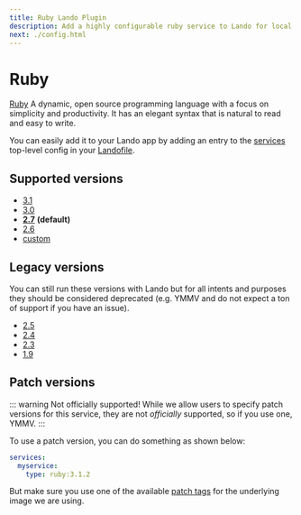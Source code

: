 ```yaml
---
title: Ruby Lando Plugin
description: Add a highly configurable ruby service to Lando for local development with all the power of Docker and Docker Compose.
next: ./config.html
---
```


# Ruby

[Ruby](https://www.ruby-lang.org/en/) A dynamic, open source programming language with a focus on simplicity and productivity. It has an elegant syntax that is natural to read and easy to write.

You can easily add it to your Lando app by adding an entry to the [services](https://docs.lando.dev/core/v3/lando-service.html) top-level config in your [Landofile](https://docs.lando.dev/core/v3).

## Supported versions

*   [3.1](https://hub.docker.com/r/_/ruby/)
*   [3.0](https://hub.docker.com/r/_/ruby/)
*   **[2.7](https://hub.docker.com/r/_/ruby/)** **(default)**
*   [2.6](https://hub.docker.com/r/_/ruby/)
*   [custom](https://docs.lando.dev/core/v3/lando-service.html#overrides)

## Legacy versions

You can still run these versions with Lando but for all intents and purposes they should be considered deprecated (e.g. YMMV and do not expect a ton of support if you have an issue).

*   [2.5](https://hub.docker.com/r/_/ruby/)
*   [2.4](https://hub.docker.com/r/_/ruby/)
*   [2.3](https://hub.docker.com/r/_/ruby/)
*   [1.9](https://hub.docker.com/r/_/ruby/)

## Patch versions

::: warning Not officially supported!
While we allow users to specify patch versions for this service, they are not *officially* supported, so if you use one, YMMV.
:::

To use a patch version, you can do something as shown below:

```yaml
services:
  myservice:
    type: ruby:3.1.2
```

But make sure you use one of the available [patch tags](https://hub.docker.com/r/library/ruby/tags/) for the underlying image we are using.

